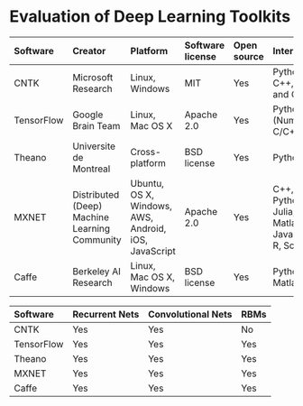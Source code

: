 # Evaluation of Deep Learning Toolkits

| Software | Creator | Platform | Software license | Open source | Interface | CUDA support | 
|:----------|:-------|:---------|:-----------------|:------------|:----------|:------------|
| CNTK | Microsoft Research | Linux, Windows | MIT | Yes | Python, C++, C# and CLI | Yes |
| TensorFlow | Google Brain Team | Linux, Mac OS X| Apache 2.0 | Yes | Python (Numpy), C/C++ |
| Theano | Universite de Montreal | Cross-platform | BSD license | Yes | Python | Yes | Yes |Yes |
| MXNET | Distributed (Deep) Machine Learning Community | Ubuntu, OS X, Windows, AWS, Android, iOS, JavaScript | Apache 2.0 | Yes | C++, Python, Julia, Matlab, JavaScript, R, Scala | Yes |
| Caffe | Berkeley AI Research | Linux, Mac OS X, Windows | BSD license | Yes | Python, Matlab | Yes |


| Software | Recurrent Nets | Convolutional Nets | RBMs |
|:---------|:---------------|:-------------------|:-----|
| CNTK | Yes | Yes | No |
| TensorFlow | Yes | Yes | Yes|
| Theano | Yes |Yes | Yes |
| MXNET | Yes | Yes | Yes |
| Caffe | Yes | Yes | Yes |
